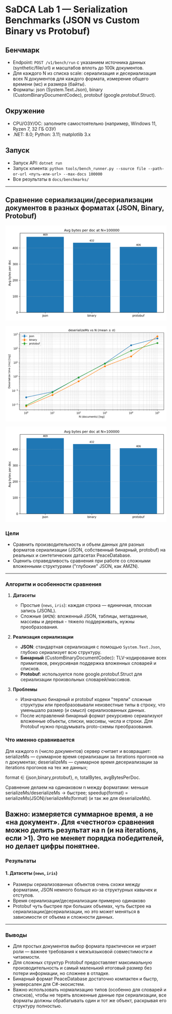 # SaDCA Lab 1 — Serialization Benchmarks (JSON vs Custom Binary vs Protobuf)

## Бенчмарк
- Endpoint: `POST /v1/bench/run` с указанием источника данных (synthetic/file/url) и масштабов вплоть до 100k документов.
- Для каждого N из списка scale: сериализация и десериализация всех N документов для каждого формата, измерение общего времени (мс) и размера (байты).
- Форматы: json (System.Text.Json), binary (CustomBinaryDocumentCodec), protobuf (google.protobuf.Struct).

## Окружение
- CPU/ОЗУ/ОС: заполните самостоятельно (например, Windows 11, Ryzen 7, 32 ГБ ОЗУ)
- .NET: 8.0; Python: 3.11; matplotlib 3.x

## Запуск
- Запуск API: `dotnet run`
- Запуск клиента: `python tools/bench_runner.py --source file --path-or-url <путь-или-url> --max-docs 100000`
- Все результаты в `docs/benchmarks/`
---


## Сравнение сериализации/десериализации документов в разных форматах (JSON, Binary, Protobuf)

![Serialize](tools/docs/SaDCA-lab1-custom-protobuf/benchmark_news/bytes_per_doc.png)

![Deserialize](tools/docs/SaDCA-lab1-custom-protobuf/benchmark_news/deserialize_vs_n.png)

![BytesPerDoc](tools/docs/SaDCA-lab1-custom-protobuf/benchmark_news/bytes_per_doc.png)


### Цели

- Сравнить производительность и объем данных для разных форматов сериализации (JSON, собственный бинарный, protobuf) на реальных и синтетических датасетах PeaceDatabase.
- Оценить справедливость сравнения при работе со сложными вложенными структурами ("глубокие" JSON, как AMZN).

---

### Алгоритм и особенности сравнения

1. **Датасеты**  
   - Простые (`news`, `iris`): каждая строка — единичная, плоская запись (JSONL).
   - Сложные (`AMZN`): вложенный JSON, таблицы, метаданные, массивы и деревья - тяжело поддерживать, нужны преобразования.

2. **Реализация сериализации**
   - **JSON**: стандартная сериализация с помощью `System.Text.Json`, глубоко сериализует всю структуру.
   - **Бинарный** (CustomBinaryDocumentCodec): TLV-кодирование всех примитивов, рекурсивная поддержка вложенных словарей и списков.
   - **Protobuf**: используется поле google.protobuf.Struct для сериализации произвольных словарей/массивов.

3. **Проблемы**
   - Изначально бинарный и protobuf кодеки "теряли" сложные структуры или преобразовывали неизвестные типы в строку, что уменьшало размер (и смысл) сериализованных данных.
   - После исправлений бинарный формат рекурсивно сериализуют вложенные объекты, списки, массивы, числа и строки. Для Protobuf нужно продумывать proto-схемы преобразования.



### Что именно сравнивается
Для каждого n (число документов) сервер считает и возвращает:
serializeMs — суммарное время сериализации за iterations прогонов на n документах;
deserializeMs — суммарное время десериализации за iterations прогонов на тех же данных;

format ∈ {json,binary,protobuf}, n, totalBytes, avgBytesPerDoc.

Сравнение делаем на одинаковом n между форматами:
меньше serializeMs/deserializeMs → быстрее;
speedup(format) = serializeMs(JSON)/serializeMs(format) (и так же для deserializeMs).

Важно: измеряется суммарное время, а не «на документ». Для «честного» сравнения можно делить результат на n (и на iterations, если >1). 
Это не меняет порядка победителей, но делает цифры понятнее.
---

### Результаты

#### 1. Датасеты (`news`, `iris`)
- Размеры сериализованных объектов очень схожи между форматами, JSON немного больше из-за структурных кавычек и отступов.
- Время сериализации/десериализации примерно одинаково
- Protobuf чуть быстрее при больших объемах, чуть быстрее на сериализации/десериализации, но это может меняться в зависимости от объема и сложности данных.

---

### Выводы

- Для простых документов выбор формата практически не играет роли — важнее требования к межъязыковой совместимости и читаемости.
- Для сложных структур Protobuf предоставляет максимальную производительность и самый маленький итоговый размер без потери информации, но сложнее в отладке.
- Бинарный формат PeaceDatabase достаточно компактен и быстр, универсален для C#-экосистем.
- Важно использовать нормализацию типов (особенно для словарей и списков), чтобы не терять вложенные данные при сериализации, все форматы должны обрабатывать один и тот же объект, раскрывая его структуру полностью.
